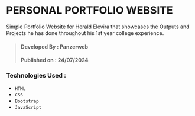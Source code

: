 # PERSONAL PORTFOLIO WEBSITE
 Simple Portfolio Website for Herald Elevira that showcases the Outputs and Projects he has done throughout his 1st year college experience.

> #### Developed By : Panzerweb
> #### Published on : 24/07/2024

### Technologies Used :

- `HTML`
- `CSS`
- `Bootstrap`
- `JavaScript`



